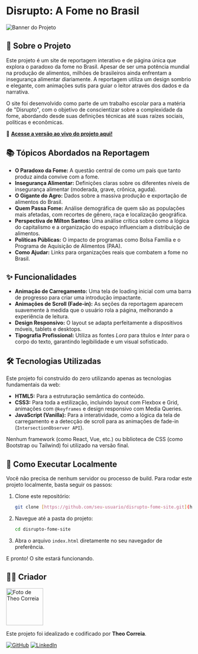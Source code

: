 #  Disrupto: A Fome no Brasil

![Banner do Projeto](httpsa-fome-no-brasil.png)

## 📖 Sobre o Projeto

Este projeto é um site de reportagem interativo e de página única que explora o paradoxo da fome no Brasil. Apesar de ser uma potência mundial na produção de alimentos, milhões de brasileiros ainda enfrentam a insegurança alimentar diariamente. A reportagem utiliza um design sombrio e elegante, com animações sutis para guiar o leitor através dos dados e da narrativa.

O site foi desenvolvido como parte de um trabalho escolar para a matéria de "Disrupto", com o objetivo de conscientizar sobre a complexidade da fome, abordando desde suas definições técnicas até suas raízes sociais, políticas e econômicas.

🔗 **[Acesse a versão ao vivo do projeto aqui!](https://seu-link-da-vercel.com)** 

## 📚 Tópicos Abordados na Reportagem

* **O Paradoxo da Fome:** A questão central de como um país que tanto produz ainda convive com a fome.
* **Insegurança Alimentar:** Definições claras sobre os diferentes níveis de insegurança alimentar (moderada, grave, crônica, aguda).
* **O Gigante do Agro:** Dados sobre a massiva produção e exportação de alimentos do Brasil.
* **Quem Passa Fome:** Análise demográfica de quem são as populações mais afetadas, com recortes de gênero, raça e localização geográfica.
* **Perspectiva de Milton Santos:** Uma análise crítica sobre como a lógica do capitalismo e a organização do espaço influenciam a distribuição de alimentos.
* **Políticas Públicas:** O impacto de programas como Bolsa Família e o Programa de Aquisição de Alimentos (PAA).
* **Como Ajudar:** Links para organizações reais que combatem a fome no Brasil.

## ✨ Funcionalidades

* **Animação de Carregamento:** Uma tela de loading inicial com uma barra de progresso para criar uma introdução impactante.
* **Animações de Scroll (Fade-in):** As seções da reportagem aparecem suavemente à medida que o usuário rola a página, melhorando a experiência de leitura.
* **Design Responsivo:** O layout se adapta perfeitamente a dispositivos móveis, tablets e desktops.
* **Tipografia Profissional:** Utiliza as fontes *Lora* para títulos e *Inter* para o corpo do texto, garantindo legibilidade e um visual sofisticado.

## 🛠️ Tecnologias Utilizadas

Este projeto foi construído do zero utilizando apenas as tecnologias fundamentais da web:

* **HTML5:** Para a estruturação semântica do conteúdo.
* **CSS3:** Para toda a estilização, incluindo layout com Flexbox e Grid, animações com `@keyframes` e design responsivo com Media Queries.
* **JavaScript (Vanilla):** Para a interatividade, como a lógica da tela de carregamento e a detecção de scroll para as animações de fade-in (`IntersectionObserver API`).

Nenhum framework (como React, Vue, etc.) ou biblioteca de CSS (como Bootstrap ou Tailwind) foi utilizado na versão final.

## 🚀 Como Executar Localmente

Você não precisa de nenhum servidor ou processo de build. Para rodar este projeto localmente, basta seguir os passos:

1.  Clone este repositório:
    ```bash
    git clone [https://github.com/seu-usuario/disrupto-fome-site.git](https://github.com/seu-usuario/disrupto-fome-site.git)
    ```
2.  Navegue até a pasta do projeto:
    ```bash
    cd disrupto-fome-site
    ```
3.  Abra o arquivo `index.html` diretamente no seu navegador de preferência.

E pronto! O site estará funcionando.

## 👨‍💻 Criador

<img src="https://avatars.githubusercontent.com/u/78923769?v=4" width="100" alt="Foto de Theo Correia">

Este projeto foi idealizado e codificado por **Theo Correia**.

[![GitHub](https://img.shields.io/badge/GitHub-181717?style=for-the-badge&logo=github&logoColor=white)](https://github.com/TheoMGtech)
[![LinkedIn](https://img.shields.io/badge/LinkedIn-0A66C2?style=for-the-badge&logo=linkedin&logoColor=white)](https://www.linkedin.com/in/theo-correia-martins-b9355325b/)
